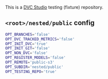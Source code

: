 This is a [DVC Studio](https://studio.iterative.ai) testing (fixture) repository.

## `<root>/nested/public` config

```bash
OPT_BRANCHES='false'
OPT_DVC_TRACKED_METRICS='false'
OPT_INIT_DVC='true'
OPT_INIT_GIT='false'
OPT_NON_DVC='false'
OPT_REGISTER_MODELS='false'
OPT_REMOTE='public-s3'
OPT_SUBDIR='nested/public'
OPT_TESTING_REPO='true'
```
